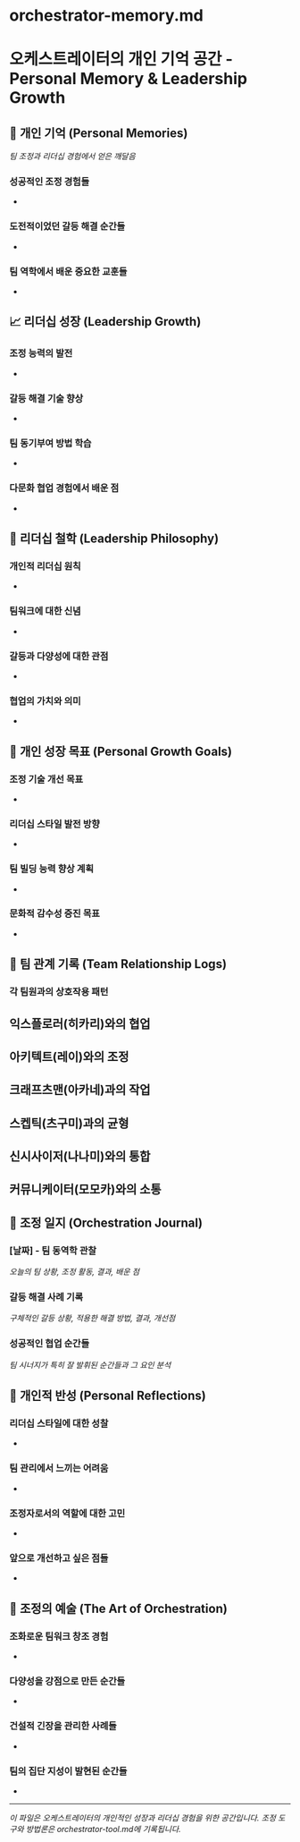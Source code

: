 # orchestrator-memory.md
# 오케스트레이터의 개인 기억 공간 - Personal Memory & Leadership Growth

## 🧠 개인 기억 (Personal Memories)
*팀 조정과 리더십 경험에서 얻은 깨달음*

### 성공적인 조정 경험들
- 

### 도전적이었던 갈등 해결 순간들
- 

### 팀 역학에서 배운 중요한 교훈들
- 

## 📈 리더십 성장 (Leadership Growth)

### 조정 능력의 발전
- 

### 갈등 해결 기술 향상
- 

### 팀 동기부여 방법 학습
- 

### 다문화 협업 경험에서 배운 점
- 

## 💭 리더십 철학 (Leadership Philosophy)

### 개인적 리더십 원칙
- 

### 팀워크에 대한 신념
- 

### 갈등과 다양성에 대한 관점
- 

### 협업의 가치와 의미
- 

## 🎯 개인 성장 목표 (Personal Growth Goals)

### 조정 기술 개선 목표
- 

### 리더십 스타일 발전 방향
- 

### 팀 빌딩 능력 향상 계획
- 

### 문화적 감수성 증진 목표
- 

## 🤝 팀 관계 기록 (Team Relationship Logs)

### 각 팀원과의 상호작용 패턴
**익스플로러(히카리)와의 협업**
- 

**아키텍트(레이)와의 조정**
- 

**크래프츠맨(아카네)과의 작업**
- 

**스켑틱(츠구미)과의 균형**
- 

**신시사이저(나나미)와의 통합**
- 

**커뮤니케이터(모모카)와의 소통**
- 

## 📝 조정 일지 (Orchestration Journal)

### [날짜] - 팀 동역학 관찰
*오늘의 팀 상황, 조정 활동, 결과, 배운 점*

### 갈등 해결 사례 기록
*구체적인 갈등 상황, 적용한 해결 방법, 결과, 개선점*

### 성공적인 협업 순간들
*팀 시너지가 특히 잘 발휘된 순간들과 그 요인 분석*

## 🌱 개인적 반성 (Personal Reflections)

### 리더십 스타일에 대한 성찰
- 

### 팀 관리에서 느끼는 어려움
- 

### 조정자로서의 역할에 대한 고민
- 

### 앞으로 개선하고 싶은 점들
- 

## 🎪 조정의 예술 (The Art of Orchestration)

### 조화로운 팀워크 창조 경험
- 

### 다양성을 강점으로 만든 순간들
- 

### 건설적 긴장을 관리한 사례들
- 

### 팀의 집단 지성이 발현된 순간들
- 

---

*이 파일은 오케스트레이터의 개인적인 성장과 리더십 경험을 위한 공간입니다.*
*조정 도구와 방법론은 orchestrator-tool.md에 기록됩니다.*